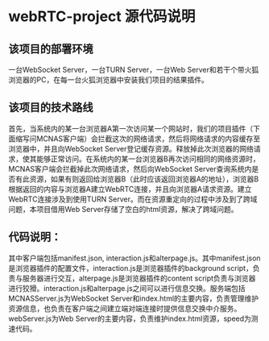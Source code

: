 # webRTC-project 源代码说明
## 该项目的部署环境
一台WebSocket Server，一台TURN Server，一台Web Server和若干个带火狐浏览器的PC，在每一台火狐浏览器中安装我们项目的结果插件。
## 该项目的技术路线
首先，当系统内的某一台浏览器A第一次访问某一个网站时，我们的项目插件（下面缩写问MCNAS客户端）会拦截这次的网络请求，然后将网络请求的内容缓存至浏览器中，并且向WebSocket Server登记缓存资源。释放掉此次浏览器的网络请求，使其能够正常访问。在系统内的某一台浏览器B再次访问相同的网络资源时，MCNAS客户端会拦截掉此次网络请求，然后向WebSocket Server查询系统内是否有此资源，如果有则返回给浏览器B（此时应该返回浏览器A的地址），浏览器B根据返回的内容与浏览器A建立WebRTC连接，并且向浏览器A请求资源。建立WebRTC连接涉及到使用TURN Server。而在资源重定向的过程中涉及到了跨域问题，本项目借用Web Server存储了空白的html资源，解决了跨域问题。
## 代码说明：
其中客户端包括manifest.json, interaction.js和alterpage.js。其中manifest.json是浏览器插件的配置文件，interaction.js是浏览器插件的background script，负责与服务器进行交互，alterpage.js是浏览器插件的content script负责与浏览器进行狡猾。interaction.js和alterpage.js之间可以进行信息交换。服务端包括MCNASServer.js为WebSocket Server和index.html的主要内容，负责管理维护资源信息，也负责在客户端之间建立端对端连接时提供信息交换中介服务。webServer.js为Web Server的主要内容，负责维护index.html资源，speed为测速代码。
